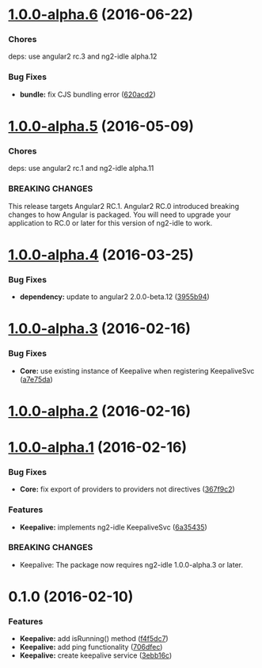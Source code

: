 <a name="1.0.0-alpha.6"></a>
# [1.0.0-alpha.6](https://github.com/HackedByChinese/ng2-idle-keepalive/compare/v1.0.0-alpha.5...v1.0.0-alpha.6) (2016-06-22)

### Chores
deps: use angular2 rc.3 and ng2-idle alpha.12

### Bug Fixes

* **bundle:** fix CJS bundling error ([620acd2](https://github.com/HackedByChinese/ng2-idle-keepalive/commit/620acd2))



<a name="1.0.0-alpha.5"></a>
# [1.0.0-alpha.5](https://github.com/HackedByChinese/ng2-idle-keepalive/compare/v1.0.0-alpha.4...v1.0.0-alpha.5) (2016-05-09)

### Chores
deps: use angular2 rc.1 and ng2-idle alpha.11

### BREAKING CHANGES
This release targets Angular2 RC.1. Angular2 RC.0 introduced breaking changes to how Angular is
packaged. You will need to upgrade your application to RC.0 or later for this version of ng2-idle to
work.

<a name="1.0.0-alpha.4"></a>
# [1.0.0-alpha.4](https://github.com/HackedByChinese/ng2-idle-keepalive/compare/1.0.0-alpha.3...v1.0.0-alpha.4) (2016-03-25)


### Bug Fixes

* **dependency:** update to angular2 2.0.0-beta.12 ([3955b94](https://github.com/HackedByChinese/ng2-idle-keepalive/commit/3955b94))



<a name="1.0.0-alpha.3"></a>
# [1.0.0-alpha.3](https://github.com/HackedByChinese/ng2-idle-keepalive/compare/1.0.0-alpha.2...v1.0.0-alpha.3) (2016-02-16)


### Bug Fixes

* **Core:** use existing instance of Keepalive when registering KeepaliveSvc ([a7e75da](https://github.com/HackedByChinese/ng2-idle-keepalive/commit/a7e75da))



<a name="1.0.0-alpha.2"></a>
# [1.0.0-alpha.2](https://github.com/HackedByChinese/ng2-idle-keepalive/compare/1.0.0-alpha.1...v1.0.0-alpha.2) (2016-02-16)



<a name="1.0.0-alpha.1"></a>
# [1.0.0-alpha.1](https://github.com/HackedByChinese/ng2-idle-keepalive/compare/0.1.0...v1.0.0-alpha.1) (2016-02-16)


### Bug Fixes

* **Core:** fix export of providers to providers not directives ([367f9c2](https://github.com/HackedByChinese/ng2-idle-keepalive/commit/367f9c2))

### Features

* **Keepalive:** implements ng2-idle KeepaliveSvc ([6a35435](https://github.com/HackedByChinese/ng2-idle-keepalive/commit/6a35435))


### BREAKING CHANGES

* Keepalive: The package now requires ng2-idle 1.0.0-alpha.3 or later.



<a name="0.1.0"></a>
# 0.1.0 (2016-02-10)


### Features

* **Keepalive:** add isRunning() method ([f4f5dc7](https://github.com/HackedByChinese/ng2-keepalive/commit/f4f5dc7))
* **Keepalive:** add ping functionality ([706dfec](https://github.com/HackedByChinese/ng2-keepalive/commit/706dfec))
* **Keepalive:** create keepalive service ([3ebb16c](https://github.com/HackedByChinese/ng2-keepalive/commit/3ebb16c))
